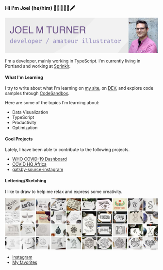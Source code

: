 ### Hi I'm Joel (he/him) 👋🏻👨🏻‍💻🖋

![image with the words Joel M Turner in bold and subtext that says Front End Developer, Illustrator, lover of kombucha](https://raw.githubusercontent.com/joelmturner/joelmturner/master/gh-profile-cover-joelmturner.jpg)

I'm a developer, mainly working in TypeScript. I'm currently living in Portland and working at [Sprinklr](https://www.sprinklr.com/).

#### What I'm Learning

I try to write about what I'm learning on [my site](https://joelmturner.com/blog), on [DEV](https://dev.to/joelmturner), and explore code samples through [CodeSandbox](https://codesandbox.io/u/joelmturner).

Here are some of the topics I'm learning about:

- Data Visualization
- TypeScript
- Productivity
- Optimization

#### Cool Projects

Lately, I have been able to contribute to the following projects.

- [WHO COVID-19 Dashboard](https://covid19.who.int/)
- [COVID HQ Africa](https://www.covidhqafrica.com/)
- [gatsby-source-instagram](https://github.com/oorestisime/gatsby-source-instagram)

#### Lettering/Sketching

I like to draw to help me relax and express some creativity.

![grid of hand lettering and illustrations on paper](https://raw.githubusercontent.com/joelmturner/joelmturner/master/gh-profile-lettering.jpg)

- [Instagram](https://www.instagram.com/joelmturner/)
- [My favorites](https://joelmturner.com/illustration)
